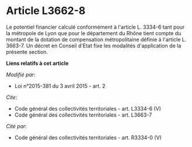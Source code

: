 # Article L3662-8

Le potentiel financier calculé conformément à l'article L. 3334-6 tant pour la métropole de Lyon que pour le département du
Rhône tient compte du montant de la dotation de compensation métropolitaine définie à l'article L. 3663-7. Un décret en
Conseil d'Etat fixe les modalités d'application de la présente section.

**Liens relatifs à cet article**

_Modifié par_:

  - Loi n°2015-381 du 3 avril 2015 - art. 2

_Cite_:

  - Code général des collectivités territoriales - art. L3334-6 (V)
  - Code général des collectivités territoriales - art. L3663-7

_Cité par_:

  - Code général des collectivités territoriales - art. R3334-0 (V)
